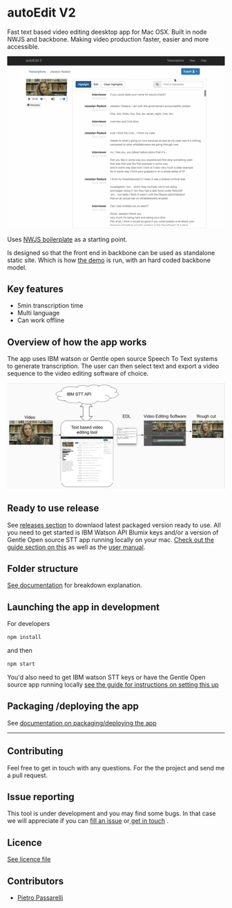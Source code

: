 # autoEdit V2

<!-- ## Description -->

Fast text based video editing deesktop app for Mac OSX. Built in node NWJS and backbone.
Making video production faster, easier and more accessible.

![Transcription ](/docs/img/gif/3_transcription.gif)

Uses [NWJS boilerplate](https://github.com/pietrop/nwjs_boilerplate)  as a starting point.

Is designed so that the front end in backbone can be used as standalone static site. Which is how 
[the demo](https://opennewslabs.github.io/autoEdit_2/public/demo/frontEnd/index.html#transcriptions) is run, with an hard coded backbone model.

## Key features
- 5min transcription time
- Multi language
- Can work offline 


## Overview of how the app works

The app uses IBM watson or Gentle open source Speech To Text systems to generate transcription.
The user can then select text and export a video sequence to the video editing software of choice.

![Overview diagram ](/docs/img/tutorial/0_diagram.png)

## Ready to use release 

See [releases section](https://github.com/OpenNewsLabs/autoEdit_2/releases) to downlaod latest packaged version ready to use. 
All you need to get started is IBM Watson API Blumix keys and/or a version of Gentle Open source STT app running locally on your mac. [Check out the guide section on this](https://opennewslabs.github.io/autoEdit_2/user_manual/setup.html) as well as the [user manual](https://opennewslabs.github.io/autoEdit_2/user_manual/usage.html).

## Folder structure 

[See documentation](/system_manual/intro.html) for breakdown explanation.

## Launching the app in development

For developers

```bash
npm install
``` 

and then 

```bash
npm start
```

You'd also need to get IBM watson STT keys or have the Gentle Open source app running locally [see the guide for instructions on setting this up ](https://opennewslabs.github.io/autoEdit_2/user_manual/setup.html)

## Packaging /deploying the app 

See [documentation on packaging/deploying the app](https://opennewslabs.github.io/autoEdit_2/system_manual/deployment.html)


---

## Contributing
Feel free to get in touch with any questions. For the the project and send me a pull request.

## Issue reporting
This tool is under development and you may find some bugs. In that case we will appreciate if you can [fill an issue](https://github.com/OpenNewsLabs/autoEdit_2/issues) or<a href="mailto:{{site.email}}?Subject=autoEdit%20bug"> get in touch</a> .


## Licence

[See licence file](/LICENCE.MD)

## Contributors

- [Pietro Passarelli](http://github.com/pietrop)


